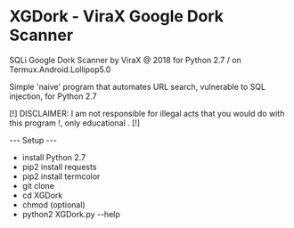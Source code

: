 # XGDork - ViraX Google Dork Scanner

SQLi Google Dork Scanner by ViraX @ 2018 for Python 2.7 / on Termux.Android.Lollipop5.0

Simple 'naive' program that automates URL search, vulnerable to SQL injection, for Python 2.7

[!] DISCLAIMER: I am not responsible for illegal acts that you would do with this program !, only educational . [!]

--- Setup ---
- install Python 2.7
- pip2 install requests
- pip2 install termcolor
- git clone
- cd XGDork
- chmod (optional)
- python2 XGDork.py --help
